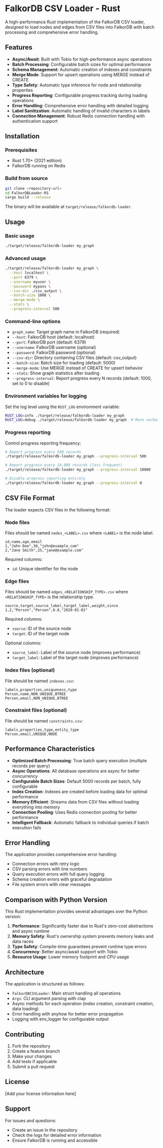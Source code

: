 # FalkorDB CSV Loader - Rust

A high-performance Rust implementation of the FalkorDB CSV loader, designed to load nodes and edges from CSV files into FalkorDB with batch processing and comprehensive error handling.

## Features

- **Async/Await**: Built with Tokio for high-performance async operations
- **Batch Processing**: Configurable batch sizes for optimal performance
- **Schema Management**: Automatic creation of indexes and constraints
- **Merge Mode**: Support for upsert operations using MERGE instead of CREATE
- **Type Safety**: Automatic type inference for node and relationship properties
- **Progress Reporting**: Configurable progress tracking during loading operations
- **Error Handling**: Comprehensive error handling with detailed logging
- **Label Sanitization**: Automatic handling of invalid characters in labels
- **Connection Management**: Robust Redis connection handling with authentication support

## Installation

### Prerequisites

- Rust 1.70+ (2021 edition)
- FalkorDB running on Redis

### Build from source

```bash
git clone <repository-url>
cd FalkorDBLoader-RS
cargo build --release
```

The binary will be available at `target/release/falkordb-loader`.

## Usage

### Basic usage

```bash
./target/release/falkordb-loader my_graph
```

### Advanced usage

```bash
./target/release/falkordb-loader my_graph \
  --host localhost \
  --port 6379 \
  --username myuser \
  --password mypass \
  --csv-dir ./csv_output \
  --batch-size 1000 \
  --merge-mode \
  --stats \
  --progress-interval 500
```

### Command-line options

- `graph_name`: Target graph name in FalkorDB (required)
- `--host`: FalkorDB host (default: localhost)
- `--port`: FalkorDB port (default: 6379)
- `--username`: FalkorDB username (optional)
- `--password`: FalkorDB password (optional)
- `--csv-dir`: Directory containing CSV files (default: csv_output)
- `--batch-size`: Batch size for loading (default: 5000)
- `--merge-mode`: Use MERGE instead of CREATE for upsert behavior
- `--stats`: Show graph statistics after loading
- `--progress-interval`: Report progress every N records (default: 1000, set to 0 to disable)

### Environment variables for logging

Set the log level using the `RUST_LOG` environment variable:

```bash
RUST_LOG=info ./target/release/falkordb-loader my_graph
RUST_LOG=debug ./target/release/falkordb-loader my_graph  # More verbose
```

### Progress reporting

Control progress reporting frequency:

```bash
# Report progress every 500 records
./target/release/falkordb-loader my_graph --progress-interval 500

# Report progress every 10,000 records (less frequent)
./target/release/falkordb-loader my_graph --progress-interval 10000

# Disable progress reporting entirely
./target/release/falkordb-loader my_graph --progress-interval 0
```

## CSV File Format

The loader expects CSV files in the following format:

### Node files

Files should be named `nodes_<LABEL>.csv` where `<LABEL>` is the node label.

```csv
id,name,age,email
1,"John Doe",30,"john@example.com"
2,"Jane Smith",25,"jane@example.com"
```

Required columns:
- `id`: Unique identifier for the node

### Edge files

Files should be named `edges_<RELATIONSHIP_TYPE>.csv` where `<RELATIONSHIP_TYPE>` is the relationship type.

```csv
source,target,source_label,target_label,weight,since
1,2,"Person","Person",0.8,"2020-01-01"
```

Required columns:
- `source`: ID of the source node
- `target`: ID of the target node

Optional columns:
- `source_label`: Label of the source node (improves performance)
- `target_label`: Label of the target node (improves performance)

### Index files (optional)

File should be named `indexes.csv`:

```csv
labels,properties,uniqueness,type
Person,name,NON_UNIQUE,BTREE
Person,email,NON_UNIQUE,BTREE
```

### Constraint files (optional)

File should be named `constraints.csv`:

```csv
labels,properties,type,entity_type
Person,email,UNIQUE,NODE
```

## Performance Characteristics

- **Optimized Batch Processing**: True batch query execution (multiple records per query)
- **Async Operations**: All database operations are async for better concurrency
- **Configurable Batch Sizes**: Default 5000 records per batch, fully configurable
- **Index Creation**: Indexes are created before loading data for optimal performance
- **Memory Efficient**: Streams data from CSV files without loading everything into memory
- **Connection Pooling**: Uses Redis connection pooling for better performance
- **Intelligent Fallback**: Automatic fallback to individual queries if batch execution fails

## Error Handling

The application provides comprehensive error handling:

- Connection errors with retry logic
- CSV parsing errors with line numbers
- Query execution errors with full query logging
- Schema creation errors with graceful degradation
- File system errors with clear messages

## Comparison with Python Version

This Rust implementation provides several advantages over the Python version:

1. **Performance**: Significantly faster due to Rust's zero-cost abstractions and async runtime
2. **Memory Safety**: Rust's ownership system prevents memory leaks and data races
3. **Type Safety**: Compile-time guarantees prevent runtime type errors
4. **Concurrency**: Better async/await support with Tokio
5. **Resource Usage**: Lower memory footprint and CPU usage

## Architecture

The application is structured as follows:

- `FalkorDBCSVLoader`: Main struct handling all operations
- `Args`: CLI argument parsing with clap
- Async methods for each operation (index creation, constraint creation, data loading)
- Error handling with anyhow for better error propagation
- Logging with env_logger for configurable output

## Contributing

1. Fork the repository
2. Create a feature branch
3. Make your changes
4. Add tests if applicable
5. Submit a pull request

## License

[Add your license information here]

## Support

For issues and questions:
- Create an issue in the repository
- Check the logs for detailed error information
- Ensure FalkorDB is running and accessible
